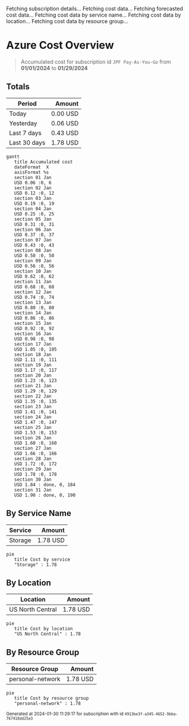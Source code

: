 Fetching subscription details...
Fetching cost data...
Fetching forecasted cost data...
Fetching cost data by service name...
Fetching cost data by location...
Fetching cost data by resource group...
# Azure Cost Overview

> Accumulated cost for subscription id `JPF Pay-As-You-Go` from **01/01/2024** to **01/29/2024**

## Totals

|Period|Amount|
|---|---:|
|Today|0.00 USD|
|Yesterday|0.06 USD|
|Last 7 days|0.43 USD|
|Last 30 days|1.78 USD|

```mermaid
gantt
   title Accumulated cost
   dateFormat  X
   axisFormat %s
   section 01 Jan
   USD 0.06 :0, 6
   section 02 Jan
   USD 0.12 :0, 12
   section 03 Jan
   USD 0.19 :0, 19
   section 04 Jan
   USD 0.25 :0, 25
   section 05 Jan
   USD 0.31 :0, 31
   section 06 Jan
   USD 0.37 :0, 37
   section 07 Jan
   USD 0.43 :0, 43
   section 08 Jan
   USD 0.50 :0, 50
   section 09 Jan
   USD 0.56 :0, 56
   section 10 Jan
   USD 0.62 :0, 62
   section 11 Jan
   USD 0.68 :0, 68
   section 12 Jan
   USD 0.74 :0, 74
   section 13 Jan
   USD 0.80 :0, 80
   section 14 Jan
   USD 0.86 :0, 86
   section 15 Jan
   USD 0.92 :0, 92
   section 16 Jan
   USD 0.98 :0, 98
   section 17 Jan
   USD 1.05 :0, 105
   section 18 Jan
   USD 1.11 :0, 111
   section 19 Jan
   USD 1.17 :0, 117
   section 20 Jan
   USD 1.23 :0, 123
   section 21 Jan
   USD 1.29 :0, 129
   section 22 Jan
   USD 1.35 :0, 135
   section 23 Jan
   USD 1.41 :0, 141
   section 24 Jan
   USD 1.47 :0, 147
   section 25 Jan
   USD 1.53 :0, 153
   section 26 Jan
   USD 1.60 :0, 160
   section 27 Jan
   USD 1.66 :0, 166
   section 28 Jan
   USD 1.72 :0, 172
   section 29 Jan
   USD 1.78 :0, 178
   section 30 Jan
   USD 1.84 : done, 0, 184
   section 31 Jan
   USD 1.90 : done, 0, 190
```

## By Service Name

|Service|Amount|
|---|---:|
|Storage|1.78 USD|

```mermaid
pie
   title Cost by service
   "Storage" : 1.78
```

## By Location

|Location|Amount|
|---|---:|
|US North Central|1.78 USD|

```mermaid
pie
   title Cost by location
   "US North Central" : 1.78
```

## By Resource Group

|Resource Group|Amount|
|---|---:|
|personal-network|1.78 USD|

```mermaid
pie
   title Cost by resource group
   "personal-network" : 1.78
```

<sup>Generated at 2024-01-30 11:29:17 for subscription with id `4913be3f-a345-4652-9bba-767418dd25e3`</sup>
